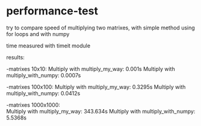 # performance-test

try to compare speed of multiplying two matrixes, with simple method using for loops and with numpy 

time measured with timeit module

results:

-matrixes 10x10:
Multiply with multiply_my_way:  0.001s
Multiply with multiply_with_numpy:  0.0007s

-matrixes 100x100:
	Multiply with multiply_my_way:  0.3295s
	Multiply with multiply_with_numpy:  0.0412s

-matrixes 1000x1000:	
	Multiply with multiply_my_way:  343.634s
	Multiply with multiply_with_numpy:  5.5368s


